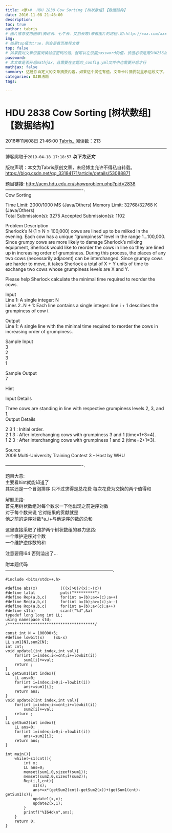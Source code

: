 ```yaml
---
title: <原>#  HDU 2838 Cow Sorting [树状数组]【数据结构】
date: 2016-11-08 21:46:00
description:
toc: true
author: tabris
# 图片推荐使用图床(腾讯云、七牛云、又拍云等)来做图片的路径.如:http://xxx.com/xxx.jpg
img: 
# 如果top值为true，则会是首页推荐文章
top: false
# 如果要对文章设置阅读验证密码的话，就可以在设置password的值，该值必须是用SHA256加密后的密码，防止被他人识破
password: 
# 本文章是否开启mathjax，且需要在主题的_config.yml文件中也需要开启才行
mathjax: false
summary: 这是你自定义的文章摘要内容，如果这个属性有值，文章卡片摘要就显示这段文字，否则程序会自动截取文章的部分内容作为摘要
categories: OJ算法题
tags:

---
```





#  HDU 2838 Cow Sorting [树状数组]【数据结构】

2016年11月08日 21:46:00  [ Tabris_ ](https://me.csdn.net/qq_33184171) 阅读数：213


--- 
 博客爬取于`2019-04-18 17:18:57`
***以下为正文***

版权声明：本文为Tabris原创文章，未经博主允许不得私自转载。
https://blog.csdn.net/qq_33184171/article/details/53088871

题目链接: [ http://acm.hdu.edu.cn/showproblem.php?pid=2838
](http://acm.hdu.edu.cn/showproblem.php?pid=2838)  
—————————————————-.  
Cow Sorting

Time Limit: 2000/1000 MS (Java/Others) Memory Limit: 32768/32768 K
(Java/Others)  
Total Submission(s): 3275 Accepted Submission(s): 1102

Problem Description  
Sherlock’s N (1 ≤ N ≤ 100,000) cows are lined up to be milked in the evening.
Each cow has a unique “grumpiness” level in the range 1…100,000. Since grumpy
cows are more likely to damage Sherlock’s milking equipment, Sherlock would
like to reorder the cows in line so they are lined up in increasing order of
grumpiness. During this process, the places of any two cows (necessarily
adjacent) can be interchanged. Since grumpy cows are harder to move, it takes
Sherlock a total of X + Y units of time to exchange two cows whose grumpiness
levels are X and Y.

Please help Sherlock calculate the minimal time required to reorder the cows.

Input  
Line 1: A single integer: N  
Lines 2..N + 1: Each line contains a single integer: line i + 1 describes the
grumpiness of cow i.

Output  
Line 1: A single line with the minimal time required to reorder the cows in
increasing order of grumpiness.

Sample Input  
3  
2  
3  
1

Sample Output  
7

Hint

Input Details

Three cows are standing in line with respective grumpiness levels 2, 3, and 1.  
Output Details

2 3 1 : Initial order.  
2 1 3 : After interchanging cows with grumpiness 3 and 1 (time=1+3=4).  
1 2 3 : After interchanging cows with grumpiness 1 and 2 (time=2+1=3).

Source  
2009 Multi-University Training Contest 3 - Host by WHU

—————————————————-.

题目大意:  
主要看hint就能知道了  
其实还是一个冒泡排序 只不过求得是总花费 每次花费为交换的两个值得和

解题思路:  
首先用树状数组对每个数求一下他出现之前逆序对数  
对于每个数来说 它对结果的贡献就是  
他之前的逆序对数*a_i+与他逆序的数的总和

这里直接采取了维护两个树状数组的暴力思路:  
一个维护逆序对个数  
一个维护逆序数的和

注意要用I64 否则溢出了…

附本题代码  
————————————————————————.

    
    
    #include <bits/stdc++.h>
    
    #define abs(x)          (((x)>0)?(x):-(x))
    #define lalal           puts("*********")
    #define Rep(a,b,c)      for(int a=(b);a<=(c);a++)
    #define Req(a,b,c)      for(int a=(b);a>=(c);a--)
    #define Rop(a,b,c)      for(int a=(b);a<(c);a++)
    #define s1(a)           scanf("%d",&a)
    typedef long long int LL;
    using namespace std;
    /**************************************/
    
    const int N = 100000+5;
    #define lowbit(x)    (x&-x)
    LL sum1[N],sum2[N];
    int cnt;
    void update1(int index,int val){
        for(int i=index;i<=cnt;i+=lowbit(i))
            sum1[i]+=val;
        return ;
    }
    LL getSum1(int index){
        LL ans=0;
        for(int i=index;i>0;i-=lowbit(i))
            ans+=sum1[i];
        return ans;
    }
    void update2(int index,int val){
        for(int i=index;i<=cnt;i+=lowbit(i))
            sum2[i]+=val;
        return ;
    }
    LL getSum2(int index){
        LL ans=0;
        for(int i=index;i>0;i-=lowbit(i))
            ans+=sum2[i];
        return ans;
    }
    
    int main(){
        while(~s1(cnt)){
            int x;
            LL ans=0;
            memset(sum1,0,sizeof(sum1));
            memset(sum2,0,sizeof(sum2));
            Rep(i,1,cnt){
                s1(x);
                ans+=x*(getSum2(cnt)-getSum2(x))+(getSum1(cnt)-getSum1(x));
                update1(x,x);
                update2(x,1);
            }
            printf("%I64d\n",ans);
        }
        return 0;
    }
    
    

